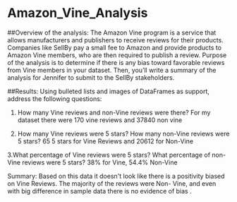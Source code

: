 # Amazon_Vine_Analysis

##Overview of the analysis: The Amazon Vine program is a service that allows manufacturers and publishers to receive reviews for their products. Companies like SellBy pay a small fee to Amazon and provide products to Amazon Vine members, who are then required to publish a review.
Purpose of the analysis is to  determine if there is any bias toward favorable reviews from Vine members in your dataset. Then, you’ll write a summary of the analysis for Jennifer to submit to the SellBy stakeholders.

##Results: Using bulleted lists and images of DataFrames as support, address the following questions:

1. How many Vine reviews and non-Vine reviews were there? 
For my dataset there were 170 vine reviews and 37840 non vine

2. How many Vine reviews were 5 stars? How many non-Vine reviews were 5 stars?
65 5 stars for Vine Reviews and 20612 for Non-Vine

3.What percentage of Vine reviews were 5 stars? What percentage of non-Vine reviews were 5 stars?
38% for Vine, 54.4% Non-Vine

Summary: Based on this data it doesn't look like there is a positivity biased on Vine Reviews. 
The majority of the reviews were Non- Vine, and even with big difference in sample data there is no evidence of bias . 
